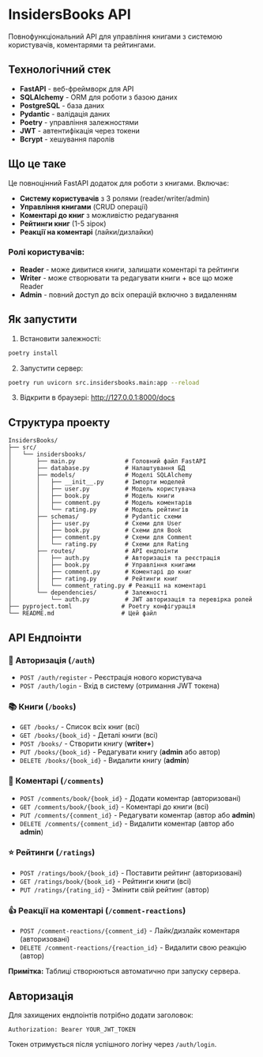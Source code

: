 # InsidersBooks API

Повнофункціональний API для управління книгами з системою користувачів, коментарями та рейтингами.

## Технологічний стек

- **FastAPI** - веб-фреймворк для API
- **SQLAlchemy** - ORM для роботи з базою даних  
- **PostgreSQL** - база даних
- **Pydantic** - валідація даних
- **Poetry** - управління залежностями
- **JWT** - автентифікація через токени
- **Bcrypt** - хешування паролів

## Що це таке

Це повноцінний FastAPI додаток для роботи з книгами. Включає:
- **Систему користувачів** з 3 ролями (reader/writer/admin)
- **Управління книгами** (CRUD операції)
- **Коментарі до книг** з можливістю редагування
- **Рейтинги книг** (1-5 зірок)
- **Реакції на коментарі** (лайки/дизлайки)

### Ролі користувачів:
- **Reader** - може дивитися книги, залишати коментарі та рейтинги
- **Writer** - може створювати та редагувати книги + все що може Reader
- **Admin** - повний доступ до всіх операцій включно з видаленням

## Як запустити

1. Встановити залежності:
```bash
poetry install
```

2. Запустити сервер:
```bash
poetry run uvicorn src.insidersbooks.main:app --reload
```

3. Відкрити в браузері: http://127.0.0.1:8000/docs

## Структура проекту

```
InsidersBooks/
├── src/
│   └── insidersbooks/
│       ├── main.py              # Головний файл FastAPI
│       ├── database.py          # Налаштування БД
│       ├── models/              # Моделі SQLAlchemy
│       │   ├── __init__.py      # Імпорти моделей
│       │   ├── user.py          # Модель користувача
│       │   ├── book.py          # Модель книги
│       │   ├── comment.py       # Модель коментарів
│       │   └── rating.py        # Модель рейтингів
│       ├── schemas/             # Pydantic схеми
│       │   ├── user.py          # Схеми для User
│       │   ├── book.py          # Схеми для Book
│       │   ├── comment.py       # Схеми для Comment
│       │   └── rating.py        # Схеми для Rating
│       ├── routes/              # API ендпоінти
│       │   ├── auth.py          # Авторизація та реєстрація
│       │   ├── book.py          # Управління книгами
│       │   ├── comment.py       # Коментарі до книг
│       │   ├── rating.py        # Рейтинги книг
│       │   └── comment_rating.py # Реакції на коментарі
│       └── dependencies/        # Залежності
│           └── auth.py          # JWT авторизація та перевірка ролей
├── pyproject.toml              # Poetry конфігурація
└── README.md                   # Цей файл
```

## API Ендпоінти

### 🔐 Авторизація (`/auth`)
- `POST /auth/register` - Реєстрація нового користувача
- `POST /auth/login` - Вхід в систему (отримання JWT токена)

### 📚 Книги (`/books`)
- `GET /books/` - Список всіх книг (всі)
- `GET /books/{book_id}` - Деталі книги (всі)
- `POST /books/` - Створити книгу (**writer+**)
- `PUT /books/{book_id}` - Редагувати книгу (**admin** або автор)
- `DELETE /books/{book_id}` - Видалити книгу (**admin**)

### 💬 Коментарі (`/comments`)
- `POST /comments/book/{book_id}` - Додати коментар (авторизовані)
- `GET /comments/book/{book_id}` - Коментарі до книги (всі)
- `PUT /comments/{comment_id}` - Редагувати коментар (автор або **admin**)
- `DELETE /comments/{comment_id}` - Видалити коментар (автор або **admin**)

### ⭐ Рейтинги (`/ratings`)
- `POST /ratings/book/{book_id}` - Поставити рейтинг (авторизовані)
- `GET /ratings/book/{book_id}` - Рейтинги книги (всі)
- `PUT /ratings/{rating_id}` - Змінити свій рейтинг (автор)

### 👍 Реакції на коментарі (`/comment-reactions`)
- `POST /comment-reactions/{comment_id}` - Лайк/дизлайк коментаря (авторизовані)
- `DELETE /comment-reactions/{reaction_id}` - Видалити свою реакцію (автор)

**Примітка:** Таблиці створюються автоматично при запуску сервера.

## Авторизація

Для захищених ендпоінтів потрібно додати заголовок:
```
Authorization: Bearer YOUR_JWT_TOKEN
```

Токен отримується після успішного логіну через `/auth/login`.